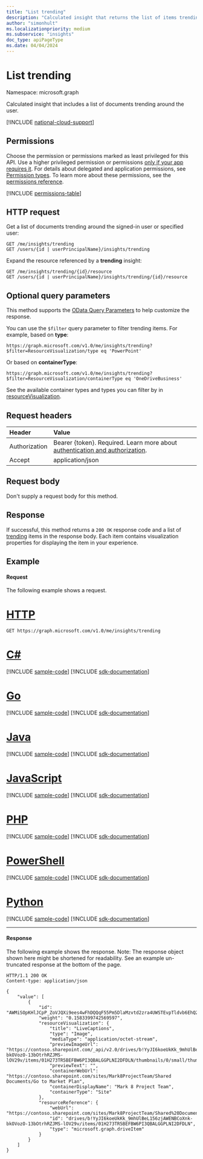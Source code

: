 ```yaml
---
title: "List trending"
description: "Calculated insight that returns the list of items trending around the user."
author: "simonhult"
ms.localizationpriority: medium
ms.subservice: "insights"
doc_type: apiPageType
ms.date: 04/04/2024
---
```


# List trending

Namespace: microsoft.graph

Calculated insight that includes a list of documents trending around the user.

[!INCLUDE [national-cloud-support](../../includes/global-only.md)]

## Permissions
Choose the permission or permissions marked as least privileged for this API. Use a higher privileged permission or permissions [only if your app requires it](/graph/permissions-overview#best-practices-for-using-microsoft-graph-permissions). For details about delegated and application permissions, see [Permission types](/graph/permissions-overview#permission-types). To learn more about these permissions, see the [permissions reference](/graph/permissions-reference).


<!-- { "blockType": "permissions", "name": "insights_list_trending" } -->
[!INCLUDE [permissions-table](../includes/permissions/insights-list-trending-permissions.md)]

## HTTP request
Get a list of documents trending around the signed-in user or specified user:
<!-- { "blockType": "ignored" } -->
```http
GET /me/insights/trending
GET /users/{id | userPrincipalName}/insights/trending
```

Expand the resource referenced by a **trending** insight:
<!-- { "blockType": "ignored" } -->
```http
GET /me/insights/trending/{id}/resource
GET /users/{id | userPrincipalName}/insights/trending/{id}/resource
```

## Optional query parameters
This method supports the [OData Query Parameters](/graph/query-parameters) to help customize the response.

You can use the `$filter` query parameter to filter trending items. For example, based on **type**:

`https://graph.microsoft.com/v1.0/me/insights/trending?$filter=ResourceVisualization/type eq 'PowerPoint'`

Or based on **containerType**:

`https://graph.microsoft.com/v1.0/me/insights/trending?$filter=ResourceVisualization/containerType eq 'OneDriveBusiness'`

See the available container types and types you can filter by in [resourceVisualization](../resources/insights-resourcevisualization.md).


## Request headers
| Header       |  Value|
|:-------------|:------|
|Authorization|Bearer {token}. Required. Learn more about [authentication and authorization](/graph/auth/auth-concepts).|
| Accept  | application/json|

## Request body
Don't supply a request body for this method.

## Response

If successful, this method returns a `200 OK` response code and a list of [trending](../resources/insights-trending.md) items in the response body. Each item contains visualization properties for displaying the item in your experience.

## Example
#### Request
The following example shows a request.

# [HTTP](#tab/http)
<!-- { "blockType": "request",
  "name": "insightslisttrending"
}
-->

```msgraph-interactive
GET https://graph.microsoft.com/v1.0/me/insights/trending
```

# [C#](#tab/csharp)
[!INCLUDE [sample-code](../includes/snippets/csharp/insightslisttrending-csharp-snippets.md)]
[!INCLUDE [sdk-documentation](../includes/snippets/snippets-sdk-documentation-link.md)]

# [Go](#tab/go)
[!INCLUDE [sample-code](../includes/snippets/go/insightslisttrending-go-snippets.md)]
[!INCLUDE [sdk-documentation](../includes/snippets/snippets-sdk-documentation-link.md)]

# [Java](#tab/java)
[!INCLUDE [sample-code](../includes/snippets/java/insightslisttrending-java-snippets.md)]
[!INCLUDE [sdk-documentation](../includes/snippets/snippets-sdk-documentation-link.md)]

# [JavaScript](#tab/javascript)
[!INCLUDE [sample-code](../includes/snippets/javascript/insightslisttrending-javascript-snippets.md)]
[!INCLUDE [sdk-documentation](../includes/snippets/snippets-sdk-documentation-link.md)]

# [PHP](#tab/php)
[!INCLUDE [sample-code](../includes/snippets/php/insightslisttrending-php-snippets.md)]
[!INCLUDE [sdk-documentation](../includes/snippets/snippets-sdk-documentation-link.md)]

# [PowerShell](#tab/powershell)
[!INCLUDE [sample-code](../includes/snippets/powershell/insightslisttrending-powershell-snippets.md)]
[!INCLUDE [sdk-documentation](../includes/snippets/snippets-sdk-documentation-link.md)]

# [Python](#tab/python)
[!INCLUDE [sample-code](../includes/snippets/python/insightslisttrending-python-snippets.md)]
[!INCLUDE [sdk-documentation](../includes/snippets/snippets-sdk-documentation-link.md)]

---

#### Response
The following example shows the response. Note: The response object shown here might be shortened for readability. See an example un-truncated response at the bottom of the page.


<!-- {
  "blockType": "response",
  "truncated": true,
  "@odata.type": "microsoft.graph.usedInsight"
}-->

```http
HTTP/1.1 200 OK
Content-type: application/json

{
    "value": [
        {
            "id": "AWMiSOpKHlJCpP_ZoVJQXi9ees4wFhDQQqF55Pm5DlaMzvtd2zra4UWSTEvpTldvb6EhQ289G4BAsxnrajQyjW1jIkjqSh5SQqT_2aFSUF4vBQ",
            "weight": "0.1583399742569597",
            "resourceVisualization": {
                "title": "LiveCaptions",
                "type": "Image",
                "mediaType": "application/octet-stream",
                "previewImageUrl": "https://contoso.sharepoint.com/_api/v2.0/drives/b!YyJI6koeUkKk_9mhUlBeL156zjAWENBCoXnk-bkOVozO-13bOtrhRZJMS-lOV29v/items/01H273TR5BEFBW6PI3QBALGGPLNI2DFDLN/thumbnails/0/small/thumbnailContent",
                "previewText": "",
                "containerWebUrl": "https://contoso.sharepoint.com/sites/Mark8ProjectTeam/Shared Documents/Go to Market Plan",
                "containerDisplayName": "Mark 8 Project Team",
                "containerType": "Site"
            },
            "resourceReference": {
                "webUrl": "https://contoso.sharepoint.com/sites/Mark8ProjectTeam/Shared%20Documents/Go%20to%20Market%20Plan/LiveCaptions.gif",
                "id": "drives/b!YyJI6koeUkKk_9mhUlBeL156zjAWENBCoXnk-bkOVozO-13bOtrhRZJMS-lOV29v/items/01H273TR5BEFBW6PI3QBALGGPLNI2DFDLN",
                "type": "microsoft.graph.driveItem"
            }
        }
    ]
}
```
